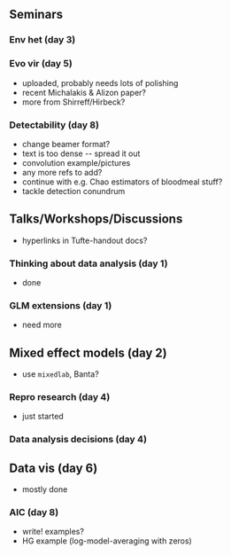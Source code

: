 ## Seminars

### Env het (day 3)

### Evo vir (day 5)

* uploaded, probably needs lots of polishing
* recent Michalakis & Alizon paper?
* more from Shirreff/Hirbeck?

### Detectability (day 8)

* change beamer format?
* text is too dense -- spread it out
* convolution example/pictures
* any more refs to add?
* continue with e.g. Chao estimators of bloodmeal stuff?
* tackle detection conundrum

## Talks/Workshops/Discussions

* hyperlinks in Tufte-handout docs?

### Thinking about data analysis (day 1)

* done

### GLM extensions (day 1)

* need more

## Mixed effect models (day 2)

* use `mixedlab`, Banta?

### Repro research (day 4)

* just started

### Data analysis decisions (day 4)

## Data vis (day 6)

* mostly done

### AIC (day 8)
* write! examples?
* HG example (log-model-averaging with zeros)
